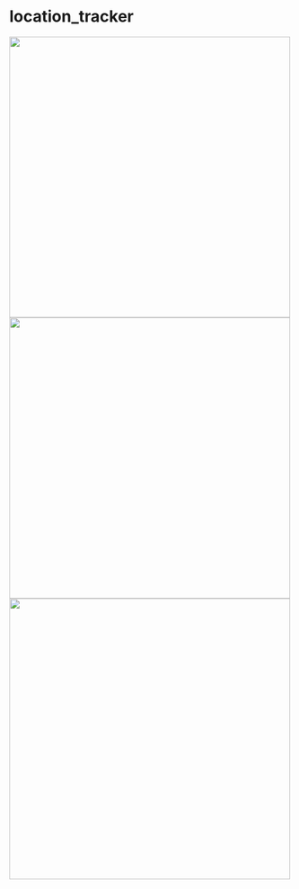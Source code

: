 # location_tracker

<img src="https://github.com/user-attachments/assets/81192417-9b2c-4efc-b3c9-06c92b661b52" height="500">
<img src="https://github.com/user-attachments/assets/66f156aa-439f-4063-87b9-c94c3426a019" height="500">
<img src="https://github.com/user-attachments/assets/72ec32db-8692-4483-98f3-7a94e55f3b0e" height="500">

